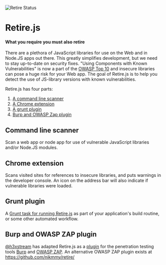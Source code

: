 ![Retire Status](http://retire.insecurity.today/api/image?uri=https://raw.githubusercontent.com/bekk/retire.js/master/node/package.json)

Retire.js
=========
#### What you require you must also retire

There are a plethora of JavaScript libraries for use on the Web and in Node.JS apps out there. This greatly simplifies development,
but we need to stay up-to-date on security fixes. "Using Components with Known Vulnerabilities" is now a part of the 
[OWASP Top 10](https://www.owasp.org/index.php/Top_10_2013-A9-Using_Components_with_Known_Vulnerabilities) and insecure libraries can pose a huge risk for your Web app. The goal of Retire.js is to help you detect the use of JS-library versions with 
known vulnerabilities.

Retire.js has four parts:

1. [A command line scanner](https://github.com/bekk/retire.js/tree/master/node)
2. [A Chrome extension](https://github.com/bekk/retire.js/tree/master/chrome)
3. [A grunt plugin](https://github.com/bekk/grunt-retire)
4. [Burp and OWASP Zap plugin](https://github.com/h3xstream/burp-retire-js)

Command line scanner
--------------------
Scan a web app or node app for use of vulnerable JavaScript libraries and/or Node.JS modules.


Chrome extension
-------------
Scans visited sites for references to insecure libraries, and puts warnings in the developer console. An icon on the address bar will also indicate if vulnerable libraries were loaded.


Grunt plugin
------------
A [Grunt task for running Retire.js](https://github.com/bekk/grunt-retire) as part of your application's build routine, or some other automated workflow.

Burp and OWASP ZAP plugin
-------------------------
[@h3xstream](https://github.com/h3xstream) has adapted Retire.js as a [plugin](https://github.com/h3xstream/burp-retire-js) for the penetration testing tools [Burp](http://portswigger.net/burp/) and [OWASP ZAP](https://www.owasp.org/index.php/OWASP_Zed_Attack_Proxy_Project). An alternative OWASP ZAP plugin exists at https://github.com/nikmmy/retire/
